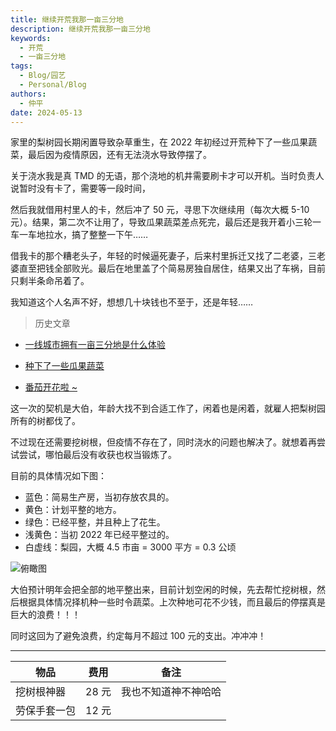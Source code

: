 ```yaml
---
title: 继续开荒我那一亩三分地
description: 继续开荒我那一亩三分地
keywords:
  - 开荒
  - 一亩三分地
tags:
  - Blog/园艺
  - Personal/Blog
authors:
  - 仲平
date: 2024-05-13
---
```


家里的梨树园长期闲置导致杂草重生，在 2022 年初经过开荒种下了一些瓜果蔬菜，最后因为疫情原因，还有无法浇水导致停摆了。

关于浇水我是真 TMD 的无语，那个浇地的机井需要刷卡才可以开机。当时负责人说暂时没有卡了，需要等一段时间，

然后我就借用村里人的卡，然后冲了 50 元，寻思下次继续用（每次大概 5-10 元）。结果，第二次不让用了，导致瓜果蔬菜差点死完，最后还是我开着小三轮一车一车地拉水，搞了整整一下午……

借我卡的那个糟老头子，年轻的时候逼死妻子，后来村里拆迁又找了二老婆，三老婆直至把钱全部败光。最后在地里盖了个简易房独自居住，结果又出了车祸，目前只剩半条命吊着了。

我知道这个人名声不好，想想几十块钱也不至于，还是年轻……

> 历史文章

- [一线城市拥有一亩三分地是什么体验](https://blog.7wate.com/archives/yi-xian-cheng-shi-yong-you-yi-mu-san-fen-de-shi-shen-me-ti-yan)

- [种下了一些瓜果蔬菜](https://blog.7wate.com/archives/zhong-xia-le-yi-xie-gua-guo-shu-cai)

- [番茄开花啦 ~](https://blog.7wate.com/archives/fan-jia-kai-hua-la-)

这一次的契机是大伯，年龄大找不到合适工作了，闲着也是闲着，就雇人把梨树园所有的树都伐了。

不过现在还需要挖树根，但疫情不存在了，同时浇水的问题也解决了。就想着再尝试尝试，哪怕最后没有收获也权当锻炼了。

目前的具体情况如下图：

- 蓝色：简易生产房，当初存放农具的。
- 黄色：计划平整的地方。
- 绿色：已经平整，并且种上了花生。
- 浅黄色：当初 2022 年已经平整过的。
- 白虚线：梨园，大概 4.5 市亩 = 3000 平方 = 0.3 公顷

![俯瞰图](https://static.7wate.com/2024%2F05%2F13%2Fe4990ede33469d91350867233f2e663a-%E6%88%AA%E5%9B%BE%202024-05-13%2011-03-55.png)

大伯预计明年会把全部的地平整出来，目前计划空闲的时候，先去帮忙挖树根，然后根据具体情况择机种一些时令蔬菜。上次种地可花不少钱，而且最后的停摆真是巨大的浪费！！！

同时这回为了避免浪费，约定每月不超过 100 元的支出。冲冲冲！

---

| 物品     | 费用 | 备注          |
| ------------ | ---- | ---------------------- |
| 挖树根神器  | 28 元 | 我也不知道神不神哈哈 |
| 劳保手套一包 | 12 元 | |
